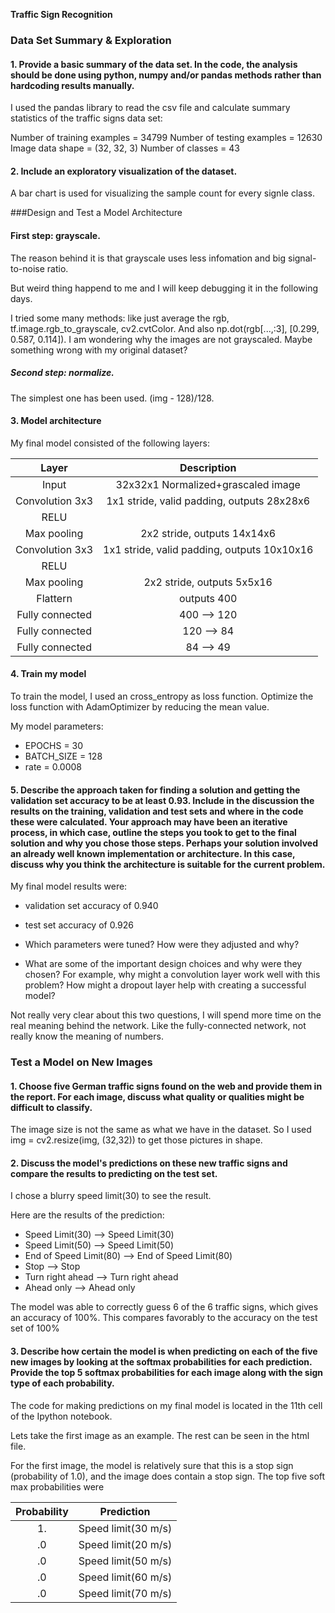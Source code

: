 **Traffic Sign Recognition** 

### Data Set Summary & Exploration

#### 1. Provide a basic summary of the data set. In the code, the analysis should be done using python, numpy and/or pandas methods rather than hardcoding results manually.

I used the pandas library to read the csv file and calculate summary statistics of the traffic
signs data set:

Number of training examples = 34799
Number of testing examples = 12630
Image data shape = (32, 32, 3)
Number of classes = 43

#### 2. Include an exploratory visualization of the dataset.

A bar chart is used for visualizing the sample count for every signle class.

###Design and Test a Model Architecture

#### First step: grayscale. 
The reason behind it is that grayscale uses less infomation and big signal-to-noise ratio.

But weird thing happend to me and I will keep debugging it in the following days.

I tried some many methods: like just average the rgb, tf.image.rgb_to_grayscale, cv2.cvtColor. 
And also np.dot(rgb[...,:3], [0.299, 0.587, 0.114]). I am wondering why the images are not grayscaled. Maybe something wrong with my original dataset?


##### Second step: normalize.
The simplest one has been used. (img - 128)/128.


#### 3. Model architecture

My final model consisted of the following layers:

| Layer         		|     Description	        					| 
|:---------------------:|:---------------------------------------------:| 
| Input         		| 32x32x1 Normalized+grascaled image  | 
| Convolution 3x3     	| 1x1 stride, valid padding, outputs 28x28x6 	|
| RELU					|												|
| Max pooling	      	| 2x2 stride,  outputs 14x14x6 				|
| Convolution 3x3	    | 1x1 stride, valid padding, outputs 10x10x16 	|
| RELU					|												|
| Max pooling	      	| 2x2 stride,  outputs 5x5x16 				|
| Flattern      |  outputs 400              |
| Fully connected		| 400 --> 120									|
| Fully connected		| 120 --> 84       									|
| Fully connected		| 84 --> 49       									|

 

#### 4. Train my model

To train the model, I used an cross_entropy as loss function. Optimize the loss function with AdamOptimizer by reducing the mean value.

My model parameters:
* EPOCHS = 30
* BATCH_SIZE = 128
* rate = 0.0008

#### 5. Describe the approach taken for finding a solution and getting the validation set accuracy to be at least 0.93. Include in the discussion the results on the training, validation and test sets and where in the code these were calculated. Your approach may have been an iterative process, in which case, outline the steps you took to get to the final solution and why you chose those steps. Perhaps your solution involved an already well known implementation or architecture. In this case, discuss why you think the architecture is suitable for the current problem.

My final model results were:
* validation set accuracy of 0.940
* test set accuracy of 0.926

* Which parameters were tuned? How were they adjusted and why?
* What are some of the important design choices and why were they chosen? For example, why might a convolution layer work well with this problem? How might a dropout layer help with creating a successful model?

Not really very clear about this two questions, I will spend more time on the real meaning behind the network. Like the fully-connected network, not really know the meaning of numbers.


### Test a Model on New Images

#### 1. Choose five German traffic signs found on the web and provide them in the report. For each image, discuss what quality or qualities might be difficult to classify.

The image size is not the same as what we have in the dataset.
So I used img = cv2.resize(img, (32,32)) to get those pictures in shape.

#### 2. Discuss the model's predictions on these new traffic signs and compare the results to predicting on the test set.

I chose a blurry speed limit(30) to see the result.

Here are the results of the prediction:
* Speed Limit(30) --> Speed Limit(30)
* Speed Limit(50) --> Speed Limit(50)
* End of Speed Limit(80) --> End of Speed Limit(80)
* Stop --> Stop
* Turn right ahead --> Turn right ahead
* Ahead only --> Ahead only

The model was able to correctly guess 6 of the 6 traffic signs, which gives an accuracy of 100%. This compares favorably to the accuracy on the test set of 100%

#### 3. Describe how certain the model is when predicting on each of the five new images by looking at the softmax probabilities for each prediction. Provide the top 5 softmax probabilities for each image along with the sign type of each probability.

The code for making predictions on my final model is located in the 11th cell of the Ipython notebook.

Lets take the first image as an example. The rest can be seen in the html file.

For the first image, the model is relatively sure that this is a stop sign (probability of 1.0), and the image does contain a stop sign. The top five soft max probabilities were

| Probability         	|     Prediction	        					| 
|:---------------------:|:---------------------------------------------:| 
| 1.         			| Speed limit(30 m/s)									| 
| .0     				| Speed limit(20 m/s) 								|
| .0					| Speed limit(50 m/s)											|
| .0	      			| Speed limit(60 m/s)					 				|
| .0				    | Speed limit(70 m/s)      							|



